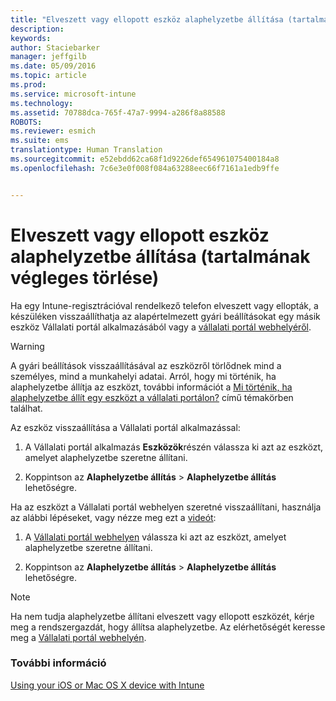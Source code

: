 ```yaml
---
title: "Elveszett vagy ellopott eszköz alaphelyzetbe állítása (tartalmának végleges törlése) | Microsoft Intune"
description: 
keywords: 
author: Staciebarker
manager: jeffgilb
ms.date: 05/09/2016
ms.topic: article
ms.prod: 
ms.service: microsoft-intune
ms.technology: 
ms.assetid: 70788dca-765f-47a7-9994-a286f8a88588
ROBOTS: 
ms.reviewer: esmich
ms.suite: ems
translationtype: Human Translation
ms.sourcegitcommit: e52ebdd62ca68f1d9226def654961075400184a8
ms.openlocfilehash: 7c6e3e0f008f084a63288eec66f7161a1edb9ffe


---
```



# Elveszett vagy ellopott eszköz alaphelyzetbe állítása (tartalmának végleges törlése)

Ha egy Intune-regisztrációval rendelkező telefon elveszett vagy ellopták, a készüléken visszaállíthatja az alapértelmezett gyári beállításokat egy másik eszköz Vállalati portál alkalmazásából vagy a [vállalati portál webhelyéről](http://portal.manage.microsoft.com).

> [!WARNING]
> A gyári beállítások visszaállításával az eszközről törlődnek mind a személyes, mind a munkahelyi adatai. Arról, hogy mi történik, ha alaphelyzetbe állítja az eszközt, további információt a [Mi történik, ha alaphelyzetbe állít egy eszközt a vállalati portálon?](what-happens-if-you-reset-your-device-using-the-company-portal-ios.md) című témakörben találhat.

Az eszköz visszaállítása a Vállalati portál alkalmazással:

1.  A Vállalati portál alkalmazás **Eszközök**részén válassza ki azt az eszközt, amelyet alaphelyzetbe szeretne állítani.

2.  Koppintson az **Alaphelyzetbe állítás** &gt; **Alaphelyzetbe állítás** lehetőségre.

Ha az eszközt a Vállalati portál webhelyen szeretné visszaállítani, használja az alábbi lépéseket, vagy nézze meg ezt a [videót](http://aka.ms/jhdjak):

1.  A [Vállalati portál webhelyen](http://portal.manage.microsoft.com) válassza ki azt az eszközt, amelyet alaphelyzetbe szeretne állítani.

2.  Koppintson az **Alaphelyzetbe állítás** &gt; **Alaphelyzetbe állítás** lehetőségre.
> [!NOTE]
> Ha nem tudja alaphelyzetbe állítani elveszett vagy ellopott eszközét, kérje meg a rendszergazdát, hogy állítsa alaphelyzetbe. Az elérhetőségét keresse meg a [Vállalati portál webhelyén](http://portal.manage.microsoft.com).

### További információ
[Using your iOS or Mac OS X device with Intune](using-your-ios-or-mac-os-x-device-with-intune.md)


<!--HONumber=Jun16_HO4-->


